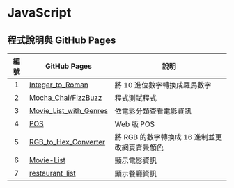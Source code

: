 # JavaScript

## 程式說明與 GitHub Pages

| 編號 | GitHub Pages | 說明  |
|:---:|---|---|
|1| [Integer_to_Roman](https://archerhuang.github.io/AC/Integer_to_Roman/) | 將 10 進位數字轉換成羅馬數字  |
|2| [Mocha_Chai/FizzBuzz](https://archerhuang.github.io/AC/Mocha_Chai/FizzBuzz/test/) | 程式測試程式  |
|3| [Movie_List_with_Genres](https://archerhuang.github.io/AC/Movie_List_with_Genres) | 依電影分類查看電影資訊 |
|4| [POS](https://archerhuang.github.io/AC/POS/) | Web 版 POS |
|5| [RGB_to_Hex_Converter](https://archerhuang.github.io/AC/RGB_to_Hex_Converter/) | 將 RGB 的數字轉換成 16 進制並更改網頁背景顏色 |
|6| [Movie-List](https://archerhuang.github.io/AC/Movie-List) | 顯示電影資訊 |
|7| [restaurant_list](https://github.com/ArcherHuang/AC/tree/master/restaurant_list) | 顯示餐廳資訊 |
